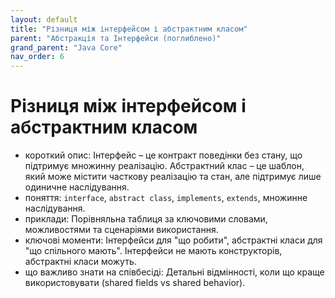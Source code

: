 ```yaml
---
layout: default
title: "Різниця між інтерфейсом і абстрактним класом"
parent: "Абстракція та Інтерфейси (поглиблено)"
grand_parent: "Java Core"
nav_order: 6
---
```


# Різниця між інтерфейсом і абстрактним класом

*   короткий опис: Інтерфейс – це контракт поведінки без стану, що підтримує множинну реалізацію. Абстрактний клас – це шаблон, який може містити часткову реалізацію та стан, але підтримує лише одиничне наслідування.
*   поняття: `interface`, `abstract class`, `implements`, `extends`, множинне наслідування.
*   приклади: Порівняльна таблиця за ключовими словами, можливостями та сценаріями використання.
*   ключові моменти: Інтерфейси для "що робити", абстрактні класи для "що спільного мають". Інтерфейси не мають конструкторів, абстрактні класи можуть.
*   що важливо знати на співбесіді: Детальні відмінності, коли що краще використовувати (shared fields vs shared behavior).
